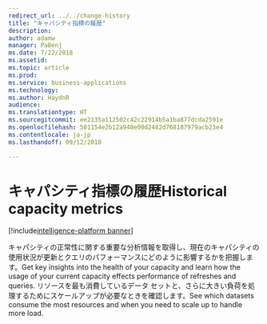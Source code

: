 ```yaml
---
redirect_url: ../../change-history
title: "キャパシティ指標の履歴"
description: 
author: adamw
manager: PaBenj
ms.date: 7/22/2018
ms.assetid: 
ms.topic: article
ms.prod: 
ms.service: business-applications
ms.technology: 
ms.author: HaydnR
audience: 
ms.translationtype: HT
ms.sourcegitcommit: ee2135a112502c42c22914b5a1ba877dcda2591e
ms.openlocfilehash: 501154e2b12a948e00d2482d768187979acb23e4
ms.contentlocale: ja-jp
ms.lasthandoff: 09/12/2018

---
```

#  <a name="historical-capacity-metrics"></a><span data-ttu-id="b238e-102">キャパシティ指標の履歴</span><span class="sxs-lookup"><span data-stu-id="b238e-102">Historical capacity metrics</span></span>

[!include[intelligence-platform banner](../../includes/intelligence-platform.md)]

<span data-ttu-id="b238e-103">キャパシティの正常性に関する重要な分析情報を取得し、現在のキャパシティの使用状況が更新とクエリのパフォーマンスにどのように影響するかを把握します。</span><span class="sxs-lookup"><span data-stu-id="b238e-103">Get key insights into the health of your capacity and learn how the usage of your current capacity effects performance of refreshes and queries.</span></span> <span data-ttu-id="b238e-104">リソースを最も消費しているデータ セットと、さらに大きい負荷を処理するためにスケールアップが必要なときを確認します。</span><span class="sxs-lookup"><span data-stu-id="b238e-104">See which datasets consume the most resources and when you need to scale up to handle more load.</span></span>

